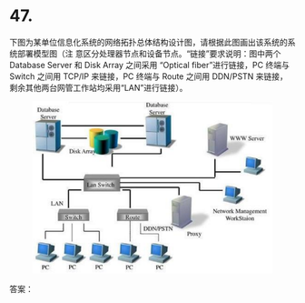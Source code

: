 # 47.

下图为某单位信息化系统的网络拓扑总体结构设计图，请根据此图画出该系统的系统部署模型图（注 意区分处理器节点和设备节点。“链接”要求说明：图中两个 Database Server 和 Disk Array 之间采用 “Optical fiber”进行链接，PC 终端与 Switch 之间用 TCP/IP 来链接，PC 终端与 Route 之间用 DDN/PSTN 来链接，剩余其他两台网管工作站均采用“LAN”进行链接）。

<figure><img src="../.gitbook/assets/image (64).png" alt=""><figcaption></figcaption></figure>



答案：

